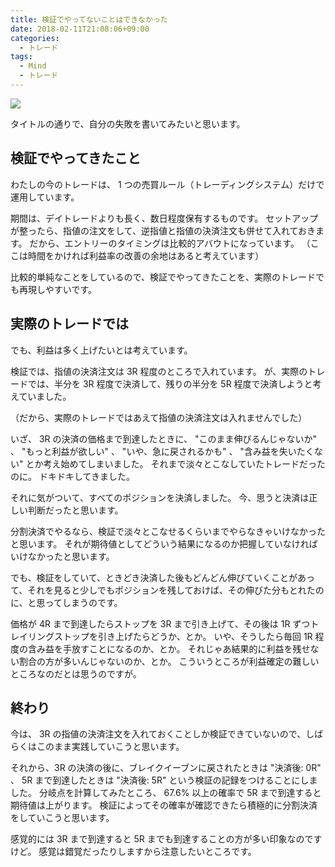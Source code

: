 ```yaml
---
title: 検証でやってないことはできなかった
date: 2018-02-11T21:08:06+09:00
categories:
  - トレード
tags:
  - Mind
  - トレード
---
```


![](/img/92-01.png)

タイトルの通りで、自分の失敗を書いてみたいと思います。

<!--more-->

## 検証でやってきたこと

わたしの今のトレードは、 1 つの売買ルール（トレーディングシステム）だけで運用しています。

期間は、デイトレードよりも長く、数日程度保有するものです。
セットアップが整ったら、指値の注文をして、逆指値と指値の決済注文も併せて入れておきます。
だから、エントリーのタイミングは比較的アバウトになっています。
（ここは時間をかければ利益率の改善の余地はあると考えています）

比較的単純なことをしているので、検証でやってきたことを、実際のトレードでも再現しやすいです。

## 実際のトレードでは

でも、利益は多く上げたいとは考えています。

検証では、指値の決済注文は 3R 程度のところで入れています。
が、実際のトレードでは、半分を 3R 程度で決済して、残りの半分を 5R 程度で決済しようと考えていました。

（だから、実際のトレードではあえて指値の決済注文は入れませんでした）

いざ、 3R の決済の価格まで到達したときに、 "このまま伸びるんじゃないか" 、 "もっと利益が欲しい" 、 "いや、急に戻されるかも" 、 "含み益を失いたくない" とか考え始めてしまいました。
それまで淡々とこなしていたトレードだったのに。
ドキドキしてきました。

それに気がついて、すべてのポジションを決済しました。
今、思うと決済は正しい判断だったと思います。

分割決済でやるなら、検証で淡々とこなせるくらいまでやらなきゃいけなかったと思います。
それが期待値としてどういう結果になるのか把握していなければいけなかったと思います。

でも、検証をしていて、ときどき決済した後もどんどん伸びていくことがあって、それを見ると少しでもポジションを残しておけば、その伸びた分もとれたのに、と思ってしまうのです。

価格が 4R まで到達したらストップを 3R まで引き上げて、その後は 1R ずつトレイリングストップを引き上げたらどうか、とか。
いや、そうしたら毎回 1R 程度の含み益を手放すことになるのか、とか。
それじゃあ結果的に利益を残せない割合の方が多いんじゃないのか、とか。
こういうところが利益確定の難しいところなのだとは思うのですが。

## 終わり

今は、 3R の指値の決済注文を入れておくことしか検証できていないので、しばらくはこのまま実践していこうと思います。

それから、3R の決済の後に、ブレイクイーブンに戻されたときは "決済後: 0R" 、 5R まで到達したときは "決済後: 5R" という検証の記録をつけることにしました。
分岐点を計算してみたところ、 67.6% 以上の確率で 5R まで到達すると期待値は上がります。
検証によってその確率が確認できたら積極的に分割決済をしていこうと思います。

感覚的には 3R まで到達すると 5R までも到達することの方が多い印象なのですけど。
感覚は錯覚だったりしますから注意したいところです。
